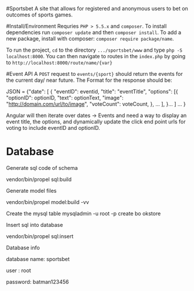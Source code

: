 #Sportsbet
A site that allows for registered and anonymous users to bet on outcomes of sports games.

#Install/Environment
Requries `PHP > 5.5.x` and `composer`. To install dependencies run `composer update` and then `composer install`. To add a new package, install with composer: `composer require package/name`.

To run the project, `cd` to the directory `.../sportsbet/www` and type `php -S localhost:8000`. You can then navigate to routes in the `index.php` by going to `http://localhost:8000/route/name/{var}`

#Event API
A `POST` request to `events/{sport}` should return the events for the current day/ near future. The Format for the response should be:

  JSON = {"date":
            [
	      { "eventID": eventid,
	        "title": "eventTitle",
	        "options": [{
	                     "optionID": optionID,
			     "text": optionText,
			     "image": "http://domain.com/url/to/image",
			     "voteCount": voteCount,
			     }, ...
			   ],
	      }...
	    ]
	    ...
	 }

Angular will then iterate over dates -> Events and need a way to display an event title, the options, and dynamically update the click end point urls for voting to include eventID and optionID.

# Database

Generate sql code of schema

vendor/bin/propel sql:build 

Generate model files

vendor/bin/propel model:build -vv

Create the mysql table
mysqladmin -u root -p create bo
okstore

Insert sql into database

vendor/bin/propel sql:insert

Database info

database name: sportsbet

user : root

password: batman123456

